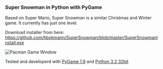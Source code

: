 ### Super Snowman in Python with PyGame

Based on Super Mario, Super Snowman is a similar Christmas and Winter game. It currently has just one level.

Download installer from here: https://github.com/hbokmann/SuperSnowman/blob/master/SuperSnowmanInstall.exe

![Pacman Game Window](https://raw.github.com/hbokmann/SuperSnowman/master/images/supersnowman.jpg)


Tested and developerd with [PyGame 1.9](http://pygame.org/ftp/pygame-1.9.2a0.win32-py3.2.msi ) and [Python 3.2 32bit](http://www.python.org/ftp/python/3.2.3/python-3.2.3.msi)